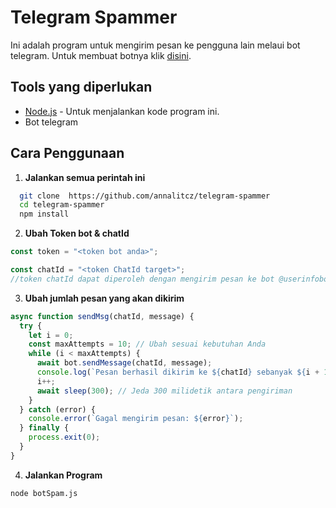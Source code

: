# Telegram Spammer
Ini adalah program untuk mengirim pesan ke pengguna lain melaui bot telegram. Untuk membuat botnya klik [disini](https://www.directual.com/lesson-library/how-to-create-a-telegram-bot).

## Tools yang diperlukan
-  [Node.js](https://nodejs.org/) - Untuk menjalankan kode program ini.
-  Bot telegram
  
## Cara Penggunaan
1. **Jalankan semua perintah ini**
 ```bash
   git clone  https://github.com/annalitcz/telegram-spammer
   cd telegram-spammer
   npm install
```
2. **Ubah Token bot & chatId**
```js
const token = "<token bot anda>";

const chatId = "<token ChatId target>";
//token chatId dapat diperoleh dengan mengirim pesan ke bot @userinfobot di Telegram.
```

3. **Ubah jumlah pesan yang akan dikirim** 
```js
async function sendMsg(chatId, message) {
  try {
    let i = 0;
    const maxAttempts = 10; // Ubah sesuai kebutuhan Anda
    while (i < maxAttempts) {
      await bot.sendMessage(chatId, message);
      console.log(`Pesan berhasil dikirim ke ${chatId} sebanyak ${i + 1} kali`);
      i++;
      await sleep(300); // Jeda 300 milidetik antara pengiriman
    }
  } catch (error) {
    console.error(`Gagal mengirim pesan: ${error}`);
  } finally {
    process.exit(0);
  }
}
```
4. **Jalankan Program** 
```bash
node botSpam.js
```